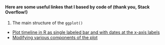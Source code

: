 #### Here are some useful linkes that I based by code of (thank you, Stack Overflow!)

1. The main structure of the `ggplot()` 
 
- [Plot timeline in R as single labeled bar and with dates at the x-axis labels
](https://stackoverflow.com/questions/31251160/plot-timeline-in-r-as-single-labeled-bar-and-with-dates-at-the-x-axis-labels)
- [Modifying various components of the plot](http://ggplot2.tidyverse.org/reference/theme.html#arguments)
